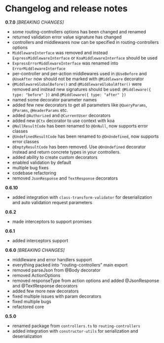# Changelog and release notes

**0.7.0** *[BREAKING CHANGES]*

* some routing-controllers options has been changed and renamed
* returned validation error value signature has changed
* controllers and middlewares now can be specified in routing-controllers options
* `MiddlewareInterface` was removed and instead `ExpressMiddlewareInterface` or `KoaMiddlewareInterface` should be used
* `ExpressErrorMiddlewareInterface` was renamed into `ErrorMiddlewareInterface`
* per-controller and per-action middlewares used in `@UseBefore` and `@UseAfter` now should not be marked with `@Middleware` decorator
* `@MiddlewareGlobalBefore()` and `@MiddlewareGlobalAfter()` were removed and instead new signatures should be used: `@Middleware({ type: "before" })`
and `@Middleware({ type: "after" })`
* named some decorator parameter names
* added few new decorators to get all parameters like `@QueryParams`, `@Params`, `@HeaderParams` etc.
* added `@Authorized` and `@CurrentUser` decorators
* added new `@Ctx` decorator to use context with koa
* `@NullResultCode` has been renamed to `@OnNull`, now supports error classes
* `@UndefinedResultCode` has been renamed to `@OnUndefined`, now supports error classes
* `@EmptyResultCode` has been removed. Use `@OnUndefined` decorator instead and return concrete types in your controllers.
* added ability to create custom decorators
* enabled validation by default
* multiple bug fixes
* codebase refactoring
* removed `JsonResponse` and `TextResponse` decorators

**0.6.10**

* added integration with `class-transform-validator` for deserialization and auto validation request parameters

**0.6.2**

* made interceptors to support promises

**0.6.1**

* added interceptors support

**0.6.0** *[BREAKING CHANGES]*

* middleware and error handlers support
* everything packed into "routing-controllers" main export
* removed parseJson from @Body decorator
* removed ActionOptions
* removed responseType from action options and added @JsonResponse and @TextResponse decorators
* added few more new decorators
* fixed multiple issues with param decorators
* fixed multiple bugs
* refactored core

**0.5.0**

* renamed package from `controllers.ts` to `routing-controllers`
* added integration with `constructor-utils` for serialization and deserialization
